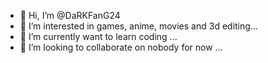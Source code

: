 - 👋 Hi, I’m @DaRKFanG24
- 👀 I’m interested in games, anime, movies and 3d editing...
- 🌱 I’m currently want to learn coding ...
- 💞️ I’m looking to collaborate on nobody for now ...
  

<!---
DaRKFanG24/DaRKFanG24 is a ✨ special ✨ repository because its `README.md` (this file) appears on your GitHub profile.
You can click the Preview link to take a look at your changes.
--->
